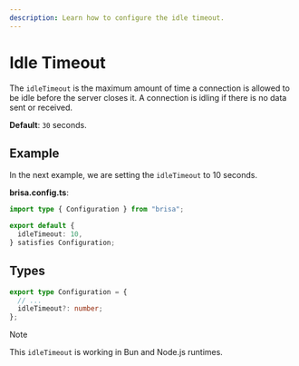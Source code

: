 ```yaml
---
description: Learn how to configure the idle timeout.
---
```


# Idle Timeout

The `idleTimeout` is the maximum amount of time a connection is allowed to be idle before the server closes it. A connection is idling if there is no data sent or received.

**Default**: `30` seconds.

## Example

In the next example, we are setting the `idleTimeout` to 10 seconds.

**brisa.config.ts**:

```ts 4
import type { Configuration } from "brisa";

export default {
  idleTimeout: 10,
} satisfies Configuration;
```

## Types

```ts
export type Configuration = {
  // ...
  idleTimeout?: number;
};
```

> [!NOTE]
>
> This `idleTimeout` is working in Bun and Node.js runtimes.
